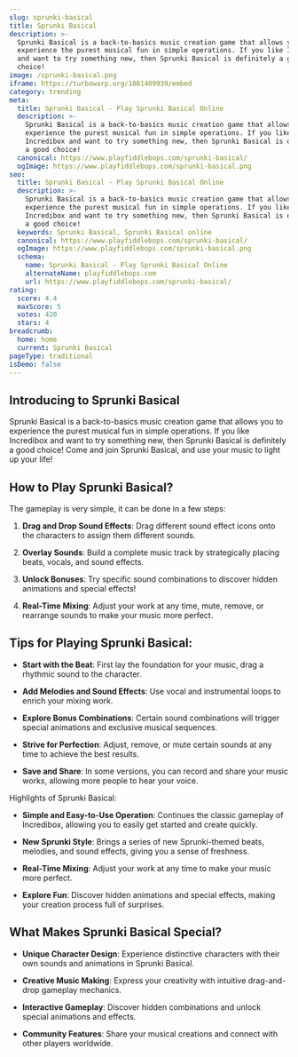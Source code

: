 ```yaml
---
slug: sprunki-basical
title: Sprunki Basical
description: >-
  Sprunki Basical is a back-to-basics music creation game that allows you to
  experience the purest musical fun in simple operations. If you like Incredibox
  and want to try something new, then Sprunki Basical is definitely a good
  choice!
image: /sprunki-basical.png
iframe: https://turbowarp.org/1081409939/embed
category: trending
meta:
  title: Sprunki Basical - Play Sprunki Basical Online
  description: >-
    Sprunki Basical is a back-to-basics music creation game that allows you to
    experience the purest musical fun in simple operations. If you like
    Incredibox and want to try something new, then Sprunki Basical is definitely
    a good choice!
  canonical: https://www.playfiddlebops.com/sprunki-basical/
  ogImage: https://www.playfiddlebops.com/sprunki-basical.png
seo:
  title: Sprunki Basical - Play Sprunki Basical Online
  description: >-
    Sprunki Basical is a back-to-basics music creation game that allows you to
    experience the purest musical fun in simple operations. If you like
    Incredibox and want to try something new, then Sprunki Basical is definitely
    a good choice!
  keywords: Sprunki Basical, Sprunki Basical online
  canonical: https://www.playfiddlebops.com/sprunki-basical/
  ogImage: https://www.playfiddlebops.com/sprunki-basical.png
  schema:
    name: Sprunki Basical - Play Sprunki Basical Online
    alternateName: playfiddlebops.com
    url: https://www.playfiddlebops.com/sprunki-basical/
rating:
  score: 4.4
  maxScore: 5
  votes: 420
  stars: 4
breadcrumb:
  home: home
  current: Sprunki Basical
pageType: traditional
isDemo: false
---
```


## Introducing to Sprunki Basical

Sprunki Basical is a back-to-basics music creation game that allows you to experience the purest musical fun in simple operations. If you like Incredibox and want to try something new, then Sprunki Basical is definitely a good choice! Come and join Sprunki Basical, and use your music to light up your life!

## How to Play Sprunki Basical?

The gameplay is very simple, it can be done in a few steps:

1. **Drag and Drop Sound Effects**: Drag different sound effect icons onto the characters to assign them different sounds.

1. **Overlay Sounds**: Build a complete music track by strategically placing beats, vocals, and sound effects.

1. **Unlock Bonuses**: Try specific sound combinations to discover hidden animations and special effects!

1. **Real-Time Mixing**: Adjust your work at any time, mute, remove, or rearrange sounds to make your music more perfect.

## Tips for Playing Sprunki Basical:

- **Start with the Beat**: First lay the foundation for your music, drag a rhythmic sound to the character.

- **Add Melodies and Sound Effects**: Use vocal and instrumental loops to enrich your mixing work.

- **Explore Bonus Combinations**: Certain sound combinations will trigger special animations and exclusive musical sequences.

- **Strive for Perfection**: Adjust, remove, or mute certain sounds at any time to achieve the best results.

- **Save and Share**: In some versions, you can record and share your music works, allowing more people to hear your voice.

Highlights of Sprunki Basical:

- **Simple and Easy-to-Use Operation**: Continues the classic gameplay of Incredibox, allowing you to easily get started and create quickly.

- **New Sprunki Style**: Brings a series of new Sprunki-themed beats, melodies, and sound effects, giving you a sense of freshness.

- **Real-Time Mixing**: Adjust your work at any time to make your music more perfect.

- **Explore Fun**: Discover hidden animations and special effects, making your creation process full of surprises.

## What Makes Sprunki Basical Special?

- **Unique Character Design**: Experience distinctive characters with their own sounds and animations in Sprunki Basical.

- **Creative Music Making**: Express your creativity with intuitive drag-and-drop gameplay mechanics.

- **Interactive Gameplay**: Discover hidden combinations and unlock special animations and effects.

- **Community Features**: Share your musical creations and connect with other players worldwide.
